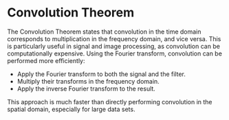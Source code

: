 # Convolution Theorem

The Convolution Theorem states that convolution in the time domain corresponds to multiplication in the frequency domain, and vice versa. This is particularly useful in signal and image processing, as convolution can be computationally expensive. Using the Fourier transform, convolution can be performed more efficiently:

- Apply the Fourier transform to both the signal and the filter.
- Multiply their transforms in the frequency domain.
- Apply the inverse Fourier transform to the result.

This approach is much faster than directly performing convolution in the spatial domain, especially for large data sets.
